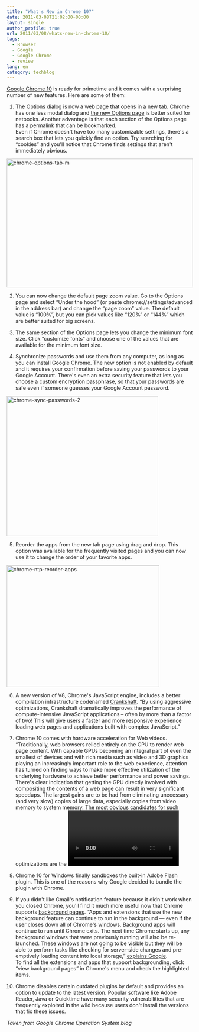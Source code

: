 ```yaml
---
title: "What's New in Chrome 10?"
date: 2011-03-08T21:02:00+00:00
layout: single
author_profile: true
url: 2011/03/08/whats-new-in-chrome-10/
tags:
  - Browser
  - Google
  - Google Chrome
  - review
lang: en
category: techblog
---
```

[Google Chrome 10](http://googlechromereleases.blogspot.com/2011/03/chrome-stable-release.html) is ready for primetime and it comes with a surprising number of new features. Here are some of them:

1. The Options dialog is now a web page that opens in a new tab. Chrome has one less modal dialog and [the new Options page](http://www.google.com/support/chrome/bin/answer.py?answer=1183665) is better suited for netbooks. Another advantage is that each section of the Options page has a permalink that can be bookmarked.  
Even if Chrome doesn't have too many customizable settings, there's a search box that lets you quickly find an option. Try searching for &#8220;cookies&#8221; and you'll notice that Chrome finds settings that aren't immediately obvious.

[<img title="chrome-options-tab-m" border="0" alt="chrome-options-tab-m" src="http://lh3.ggpht.com/_vaUVXcmC3OI/TXaSUsU2CbI/AAAAAAAADno/VcLHJtbBSho/chrome-options-tab-m_thumb%5B1%5D.png?imgmax=800" width="504" height="348" />](http://lh4.ggpht.com/_vaUVXcmC3OI/TXaSQxeywOI/AAAAAAAADnk/R-TMZYWxdeY/s1600-h/chrome-options-tab-m%5B3%5D.png)

2. You can now change the default page zoom value. Go to the Options page and select &#8220;Under the hood&#8221; (or paste chrome://settings/advanced in the address bar) and change the &#8220;page zoom&#8221; value. The default value is &#8220;100%&#8221;, but you can pick values like &#8220;120%&#8221; or &#8220;144%&#8221; which are better suited for big screens.

3. The same section of the Options page lets you change the minimum font size. Click &#8220;customize fonts&#8221; and choose one of the values that are available for the minimum font size.

4. Synchronize passwords and use them from any computer, as long as you can install Google Chrome. The new option is not enabled by default and it requires your confirmation before saving your passwords to your Google Account. There's even an extra security feature that lets you choose a custom encryption passphrase, so that your passwords are safe even if someone guesses your Google Account password. 

[<img title="chrome-sync-passwords-2" border="0" alt="chrome-sync-passwords-2" src="http://lh6.ggpht.com/_vaUVXcmC3OI/TXaSXuVx3EI/AAAAAAAADnw/1L6rp0K_eyg/chrome-sync-passwords-2_thumb%5B1%5D.png?imgmax=800" width="410" height="379" />](http://lh5.ggpht.com/_vaUVXcmC3OI/TXaSWAdGtgI/AAAAAAAADns/HgMHExzH7ow/s1600-h/chrome-sync-passwords-2%5B3%5D.png)

5. Reorder the apps from the new tab page using drag and drop. This option was available for the frequently visited pages and you can now use it to change the order of your favorite apps. 

[<img title="chrome-ntp-reorder-apps" border="0" alt="chrome-ntp-reorder-apps" src="http://lh4.ggpht.com/_vaUVXcmC3OI/TXaSdheD-dI/AAAAAAAADn4/RI81dM2v-ho/chrome-ntp-reorder-apps_thumb%5B1%5D.png?imgmax=800" width="413" height="329" />](http://lh6.ggpht.com/_vaUVXcmC3OI/TXaSajXhTBI/AAAAAAAADn0/xA0pLgjnJ6g/s1600-h/chrome-ntp-reorder-apps%5B3%5D.png)

6. A new version of V8, Chrome's JavaScript engine, includes a better compilation infrastructure codenamed [Crankshaft](http://blog.chromium.org/2010/12/new-crankshaft-for-v8.html). &#8220;By using aggressive optimizations, Crankshaft dramatically improves the performance of compute-intensive JavaScript applications &#8211; often by more than a factor of two! This will give users a faster and more responsive experience loading web pages and applications built with complex JavaScript.&#8221;

7. Chrome 10 comes with hardware acceleration for Web videos. &#8220;Traditionally, web browsers relied entirely on the CPU to render web page content. With capable GPUs becoming an integral part of even the smallest of devices and with rich media such as video and 3D graphics playing an increasingly important role to the web experience, attention has turned on finding ways to make more effective utilization of the underlying hardware to achieve better performance and power savings. There's clear indication that getting the GPU directly involved with compositing the contents of a web page can result in very significant speedups. The largest gains are to be had from eliminating unecessary (and very slow) copies of large data, especially copies from video memory to system memory. The most obvious candidates for such optimizations are the <video> element and the WebGL canvas, both of which can generate their results in areas of memory that that CPU doesn't have fast access to,&#8221; [explains Google](https://sites.google.com/a/chromium.org/dev/developers/design-documents/gpu-accelerated-compositing-in-chrome).  
Test GPU acceleration for videos at [YouTube's HTML5 site](http://www.youtube.com/html5). Adobe Flash 10.2 also [added full GPU acceleration](http://blogs.adobe.com/flashplayer/2011/02/flash-player-10-2-launch.html) for videos and YouTube is one of the sites that support this feature, so you can compare Flash 10.2 videos and HTML5 videos to see which version uses less processing power.

8. Chrome 10 for Windows finally sandboxes the built-in Adobe Flash plugin. This is one of the reasons why Google decided to bundle the plugin with Chrome.

9. If you didn't like Gmail's notification feature because it didn't work when you closed Chrome, you'll find it much more useful now that Chrome supports [background pages](http://blog.chromium.org/2011/02/amping-up-chromes-background-eature.html). &#8220;Apps and extensions that use the new background feature can continue to run in the background — even if the user closes down all of Chrome's windows. Background apps will continue to run until Chrome exits. The next time Chrome starts up, any background windows that were previously running will also be re-launched. These windows are not going to be visible but they will be able to perform tasks like checking for server-side changes and pre-emptively loading content into local storage,&#8221; [explains Google](http://blog.chromium.org/2011/02/amping-up-chromes-background-feature.html).  
To find all the extensions and apps that support backgrounding, click &#8220;view background pages&#8221; in Chrome's menu and check the highlighted items.

10. Chrome disables certain outdated plugins by default and provides an option to update to the latest version. Popular software like Adobe Reader, Java or Quicktime have many security vulnerabilities that are frequently exploited in the wild because users don't install the versions that fix these issues.

_Taken from Google Chrome Operation System blog_